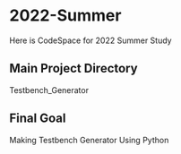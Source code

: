 # 2022-Summer
Here is CodeSpace for 2022 Summer Study  

Main Project Directory
----------------------------------------------------
Testbench_Generator

Final Goal 
----------------------------------------------------
Making Testbench Generator Using Python